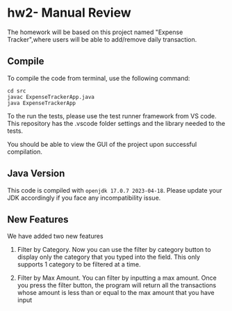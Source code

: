 # hw2- Manual Review

The homework will be based on this project named "Expense Tracker",where users will be able to add/remove daily transaction. 

## Compile

To compile the code from terminal, use the following command:
```
cd src
javac ExpenseTrackerApp.java
java ExpenseTrackerApp
```

To the run the tests, please use the test runner framework from VS code. This repository has the .vscode folder settings and the library needed to the tests.


You should be able to view the GUI of the project upon successful compilation. 

## Java Version
This code is compiled with ```openjdk 17.0.7 2023-04-18```. Please update your JDK accordingly if you face any incompatibility issue.


## New Features 

We have added two new features

1) Filter by Category. Now you can use the filter by category button to display only the category that you typed into the field. This only supports 1 category to be filtered at a time.

2) Filter by Max Amount. You can filter by inputting a max amount. Once you press the filter button, the program will return all the transactions whose amount is less than or equal to the max amount that you have input